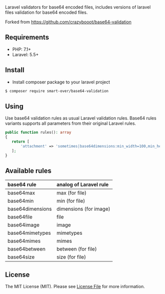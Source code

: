 Laravel validators for base64 encoded files, includes versions of laravel files validation for base64 encoded files.

Forked from https://github.com/crazybooot/base64-validation

## Requirements

* PHP: 7.1+
* Laravel: 5.5+

## Install

* Install composer package to your laravel project
``` bash
$ composer require smart-over/base64-validation
```

## Using
Use base64 validation rules as usual Laravel validation rules. Base64 rules variants supports all parameters from their original Laravel rules.
 ```php
public function rules(): array
{
    return [
        'attachment' => 'sometimes|base64dimensions:min_width=100,min_height=200',
    ];
}
```
## Available rules
| base64 rule          | analog of Laravel rule|
|:---------------------|:----------------------|
| base64max            | max (for file)        |
| base64min            | min (for file)        |
| base64dimensions     | dimensions (for image)|
| base64file           | file                  |
| base64image          | image                 |
| base64mimetypes      | mimetypes             |
| base64mimes          | mimes                 |
| base64between        | between (for file)    |
| base64size           | size (for file)       |

## License

The MIT License (MIT). Please see [License File](LICENSE.MD) for more information.






